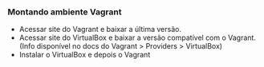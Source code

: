 ### Montando ambiente Vagrant

- Acessar site do Vagrant e baixar a última versão.
- Acessar site do VirtualBox e baixar a versão compatível com o Vagrant.
  (Info disponível no docs do Vagrant > Providers > VirtualBox)
- Instalar o VirtualBox e depois o Vagrant